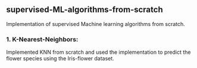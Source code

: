 ## supervised-ML-algorithms-from-scratch

Implementation of supervised Machine learning algorithms from scratch.

### 1. K-Nearest-Neighbors:
Implemented KNN from scratch and used the implementation to predict the flower species  using the Iris-flower dataset.
